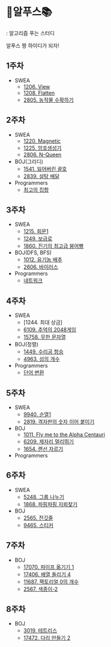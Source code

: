 # 🗻알푸스📚

 : 알고리즘 푸는 스터디

알푸스 짱 하이디가 되자!

## 1주차
* SWEA
  * [1206. View](https://github.com/SSAFY-9th-Seoul-class-11/Siwon_Park/blob/main/SSAFY9_11_Algorithm_Study/src/SWEA/Solution_1206.java)  
  * [1208. Flatten](https://github.com/SSAFY-9th-Seoul-class-11/Siwon_Park/blob/main/SSAFY9_11_Algorithm_Study/src/SWEA/Solution_1208.java)  
  * [2805. 농작물 수확하기](https://github.com/SSAFY-9th-Seoul-class-11/Siwon_Park/blob/main/SSAFY9_11_Algorithm_Study/src/SWEA/Solution_2805.java)  
## 2주차
* SWEA
  * [1220. Magnetic](https://github.com/SSAFY-9th-Seoul-class-11/Siwon_Park/blob/main/SSAFY9_11_Algorithm_Study/src/SWEA/Solution_SWEA_1220.java)
  * [1225. 암호생성기](https://github.com/SSAFY-9th-Seoul-class-11/Siwon_Park/blob/main/SSAFY9_11_Algorithm_Study/src/SWEA/Solution_SWEA_1225.java)
  * [2806. N-Queen](https://github.com/SSAFY-9th-Seoul-class-11/Siwon_Park/blob/main/SSAFY9_11_Algorithm_Study/src/SWEA/Solution_SWEA_2806.java)
* BOJ(그리디)
  * [1541. 잃어버린 괄호](https://github.com/SSAFY-9th-Seoul-class-11/Siwon_Park/blob/main/SSAFY9_11_Algorithm_Study/src/BOJ/Main_1541.java)
  * [2839. 설탕 배달](https://github.com/SSAFY-9th-Seoul-class-11/Siwon_Park/blob/main/SSAFY9_11_Algorithm_Study/src/BOJ/Main_2839.java)
* Programmers
  * [최고의 집합](https://github.com/SSAFY-9th-Seoul-class-11/Siwon_Park/blob/main/SSAFY9_11_Algorithm_Study/src/Programmers/Lv3/BestSet.java)
## 3주차
* SWEA
  * [1215. 회문1](https://github.com/SSAFY-9th-Seoul-class-11/Siwon_Park/blob/main/SSAFY9_11_Algorithm_Study/src/SWEA/Solution_1215.java)
  * [1249. 보급로](https://github.com/SSAFY-9th-Seoul-class-11/Siwon_Park/blob/main/SSAFY9_11_Algorithm_Study/src/SWEA/Solution_1249.java)
  * [1860. 진기의 최고급 붕어빵](https://github.com/SSAFY-9th-Seoul-class-11/Siwon_Park/blob/main/SSAFY9_11_Algorithm_Study/src/SWEA/Solution_1860.java)
* BOJ(DFS, BFS)
  * [1012. 유기농 배추](https://github.com/SSAFY-9th-Seoul-class-11/Siwon_Park/blob/main/SSAFY9_11_Algorithm_Study/src/BOJ/Main_1012.java)
  * [2606. 바이러스](https://github.com/SSAFY-9th-Seoul-class-11/Siwon_Park/blob/main/SSAFY9_11_Algorithm_Study/src/BOJ/Main_2606.java)
* Programmers
  * [네트워크](https://github.com/SSAFY-9th-Seoul-class-11/Siwon_Park/blob/main/SSAFY9_11_Algorithm_Study/src/Programmers/Lv3/Network.java)
## 4주차
* SWEA
  * [1244. 최대 상금]
  * [6109. 추억의 2048게임](https://github.com/SSAFY-9th-Seoul-class-11/Siwon_Park/blob/main/SSAFY9_11_Algorithm_Study/src/SWEA/Solution_6109.java)
  * [15758. 무한 문자열](https://github.com/SSAFY-9th-Seoul-class-11/Siwon_Park/blob/main/SSAFY9_11_Algorithm_Study/src/SWEA/Solution_15758.java)
* BOJ(정렬)
  * [1449. 수리공 항승](https://github.com/SSAFY-9th-Seoul-class-11/Siwon_Park/blob/main/SSAFY9_11_Algorithm_Study/src/BOJ/Main_1449.java)
  * [4963. 섬의 개수](https://github.com/SSAFY-9th-Seoul-class-11/Siwon_Park/blob/main/SSAFY9_11_Algorithm_Study/src/BOJ/Main_4963.java)
* Programmers
  * [단어 변환](https://github.com/SSAFY-9th-Seoul-class-11/Siwon_Park/blob/main/SSAFY9_11_Algorithm_Study/src/Programmers/Lv3/ChangeWord.java)
## 5주차
* SWEA
  * [9940. 순열1](https://github.com/SSAFY-9th-Seoul-class-11/Siwon_Park/blob/main/SSAFY9_11_Algorithm_Study/src/SWEA/Solution_9940.java)
  * [2819. 격자판의 숫자 이어 붙이기](https://github.com/SSAFY-9th-Seoul-class-11/Siwon_Park/blob/main/SSAFY9_11_Algorithm_Study/src/SWEA/Solution_2819.java)
* BOJ
  * [1011. Fly me to the Alpha Centauri](https://github.com/SSAFY-9th-Seoul-class-11/Siwon_Park/blob/main/SSAFY9_11_Algorithm_Study/src/BOJ/Main_1011.java)
  * [6209. 제자리 멀리뛰기](https://github.com/SSAFY-9th-Seoul-class-11/Siwon_Park/blob/main/SSAFY9_11_Algorithm_Study/src/BOJ/Main_6209.java)
  * [1654. 랜선 자르기](https://github.com/SSAFY-9th-Seoul-class-11/Siwon_Park/blob/main/SSAFY9_11_Algorithm_Study/src/BOJ/Main_1654.java)
* Programmers
## 6주차
* SWEA
  * [5248. 그룹 나누기](https://github.com/SSAFY-9th-Seoul-class-11/Siwon_Park/blob/main/SSAFY9_11_Algorithm_Study/src/SWEA/Solution_5248.java)
  * [1868. 파핑파핑 지뢰찾기]()
* BOJ
  * [2565. 전깃줄](https://github.com/SSAFY-9th-Seoul-class-11/Siwon_Park/blob/main/SSAFY9_11_Algorithm_Study/src/BOJ/Main_2565.java)
  * [9465. 스티커](https://github.com/SSAFY-9th-Seoul-class-11/Siwon_Park/blob/main/SSAFY9_11_Algorithm_Study/src/BOJ/Main_9465.java)
## 7주차
* BOJ
  * [17070. 파이프 옮기기 1](https://github.com/SSAFY-9th-Seoul-class-11/Siwon_Park/blob/main/SSAFY9_11_Algorithm_Study/src/BOJ/Main_17070.java)
  * [17406. 배열 돌리기 4](https://github.com/SSAFY-9th-Seoul-class-11/Siwon_Park/blob/main/SSAFY9_11_Algorithm_Study/src/BOJ/Main_17406.java)
  * [11687. 팩토리얼 0의 개수](https://github.com/SSAFY-9th-Seoul-class-11/Siwon_Park/blob/main/SSAFY9_11_Algorithm_Study/src/BOJ/Main_11687.java)
  * [2567. 색종이-2](https://github.com/SSAFY-9th-Seoul-class-11/Siwon_Park/blob/main/SSAFY9_11_Algorithm_Study/src/BOJ/Main_2567.java)
## 8주차
* BOJ
  * [3019. 테트리스](https://github.com/SSAFY-9th-Seoul-class-11/Siwon_Park/blob/main/SSAFY9_11_Algorithm_Study/src/BOJ/Main_3019_%ED%85%8C%ED%8A%B8%EB%A6%AC%EC%8A%A4_%EB%B0%95%EC%8B%9C%EC%9B%90.java)
  * [17472. 다리 만들기 2]()
